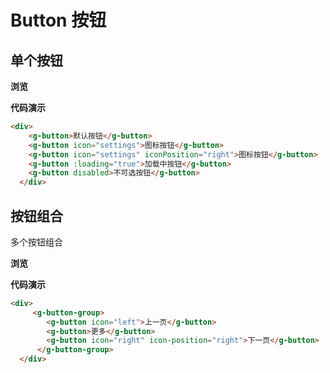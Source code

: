 # Button 按钮

## 单个按钮

**浏览**

<ClientOnly>
<button-demo></button-demo>
</ClientOnly>

**代码演示**

```html
<div>
    <g-button>默认按钮</g-button>
    <g-button icon="settings">图标按钮</g-button>
    <g-button icon="settings" iconPosition="right">图标按钮</g-button>
    <g-button :loading="true">加载中按钮</g-button>
    <g-button disabled>不可选按钮</g-button>
  </div>
```

## 按钮组合

多个按钮组合

**浏览**

<ClientOnly>
<button-group-demo></button-group-demo>
</ClientOnly>

**代码演示**

```html
<div>
     <g-button-group>
        <g-button icon="left">上一页</g-button>
        <g-button>更多</g-button>
        <g-button icon="right" icon-position="right">下一页</g-button>
      </g-button-group>
  </div>
```